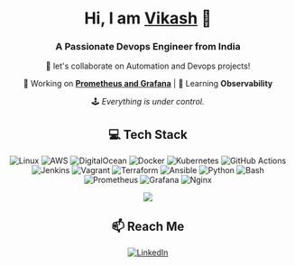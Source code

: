 

<div align="center">

  <h1> Hi, I am <a href="https://github.com/vikashraj1">Vikash</a> 👋</h1>
  <h3 align="center">A Passionate Devops Engineer from India </h3>

  🤝 let's collaborate on Automation and Devops projects!

  🔭 Working on **[Prometheus and Grafana](https://github.com/vikashraj1/prometheus-and-grafana)** | 🌱 Learning **Observability**

  🕹️ _Everything is under control._

  <!-- 🕹️ _“Every defeat is a lesson—each fall makes you stronger.” ~ SIFU_ -->

  <h2>💻 Tech Stack</h2>
</div>

<p align="center">
  <img src="https://img.shields.io/badge/Linux-FCC624?style=for-the-badge&logo=linux&logoColor=black" alt="Linux">
  <img src="https://img.shields.io/badge/AWS-FF9900?style=for-the-badge&logo=amazon-web-services&logoColor=white" alt="AWS">
  <img src="https://img.shields.io/badge/DigitalOcean-0080FF?style=for-the-badge&logo=digitalocean&logoColor=white" alt="DigitalOcean">
  <img src="https://img.shields.io/badge/Docker-2496ED?style=for-the-badge&logo=docker&logoColor=white" alt="Docker">
  <img src="https://img.shields.io/badge/Kubernetes-326CE5?style=for-the-badge&logo=kubernetes&logoColor=white" alt="Kubernetes">
  <img src="https://img.shields.io/badge/GitHub_Actions-2088FF?style=for-the-badge&logo=github-actions&logoColor=white" alt="GitHub Actions">
  <img src="https://img.shields.io/badge/Jenkins-D24939?style=for-the-badge&logo=jenkins&logoColor=white" alt="Jenkins">
  <img src="https://img.shields.io/badge/Vagrant-1563FF?style=for-the-badge&logo=vagrant&logoColor=white" alt="Vagrant">
  <img src="https://img.shields.io/badge/Terraform-623CE4?style=for-the-badge&logo=terraform&logoColor=white" alt="Terraform">
  <img src="https://img.shields.io/badge/Ansible-EE0000?style=for-the-badge&logo=ansible&logoColor=white" alt="Ansible">
  <img src="https://img.shields.io/badge/Python-3776AB?style=for-the-badge&logo=python&logoColor=white" alt="Python">
  <img src="https://img.shields.io/badge/Bash-4EAA25?style=for-the-badge&logo=gnu-bash&logoColor=white" alt="Bash">
  <img src="https://img.shields.io/badge/Prometheus-E6522C?style=for-the-badge&logo=prometheus&logoColor=white" alt="Prometheus">
  <img src="https://img.shields.io/badge/Grafana-F46800?style=for-the-badge&logo=grafana&logoColor=white" alt="Grafana">
  <img src="https://img.shields.io/badge/Nginx-009639?style=for-the-badge&logo=nginx&logoColor=white" alt="Nginx">

<div align="center">

![](https://komarev.com/ghpvc/?username=vikash-mrm&abbreviated=true&style=flat-square)

</div>

</p>

<div align="center">

  <h2>📫 Reach Me</h2>
  
  [![LinkedIn](https://img.shields.io/badge/LinkedIn-0077B5?style=for-the-badge&logo=linkedin&logoColor=white)](https://www.linkedin.com/in/vikash-4981b620a)


</div>

